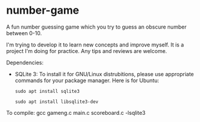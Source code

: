 # number-game
A fun number guessing game which you try to guess an obscure number between 0-10. 

I'm trying to develop it to learn new concepts and improve myself. It is a project I'm doing for practice. Any tips and reviews are welcome. 

Dependencies: 

- SQLite 3: To install it for GNU/Linux distrubitions, please use appropriate commands for your package manager. Here is for Ubuntu:

  `sudo apt install sqlite3`

  `sudo apt install libsqlite3-dev`

To compile: gcc gameng.c main.c scoreboard.c -lsqlite3

